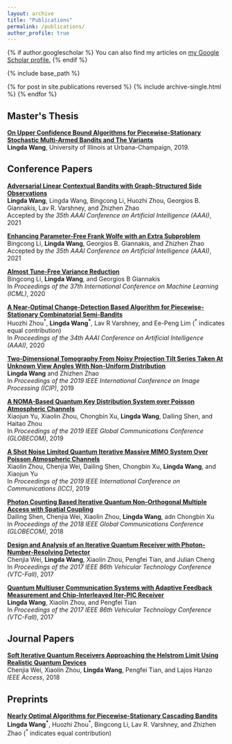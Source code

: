 ```yaml
---
layout: archive
title: "Publications"
permalink: /publications/
author_profile: true
---
```


{% if author.googlescholar %}
  You can also find my articles on <u><a href="{{author.googlescholar}}">my Google Scholar profile</a>.</u>
{% endif %}

{% include base_path %}

{% for post in site.publications reversed %}
  {% include archive-single.html %}
{% endfor %}

Master's Thesis
------
[**On Upper Confidence Bound Algorithms for Piecewise-Stationary Stochastic Multi-Armed Bandits and The Variants**](https://www.ideals.illinois.edu/handle/2142/106342) <br>
**Lingda Wang**, University of Illinois at Urbana-Champaign, 2019. <br>

Conference Papers
------
[**Adversarial Linear Contextual Bandits with Graph-Structured Side Observations**](https://arxiv.org/abs/2012.05756) <br>
**Lingda Wang**, Lingda Wang, Bingcong Li, Huozhi Zhou, Georgios B. Giannakis, Lav R. Varshney, and Zhizhen Zhao <br>
Accepted by *the 35th AAAI Conference on Artificial Intelligence (AAAI)*, 2021 <br>

[**Enhancing Parameter-Free Frank Wolfe with an Extra Subproblem**](https://arxiv.org/abs/2012.05284) <br>
Bingcong Li, **Lingda Wang**, Georgios B. Giannakis, and Zhizhen Zhao <br>
Accepted by *the 35th AAAI Conference on Artificial Intelligence (AAAI)*, 2021 <br>

[**Almost Tune-Free Variance Reduction**](http://proceedings.mlr.press/v119/li20n.html) <br>
Bingcong Li, **Lingda Wang**, and Georgios B Giannakis <br>
In *Proceedings of the 37th International Conference on Machine Learning (ICML)*, 2020 <br>

[**A Near-Optimal Change-Detection Based Algorithm for Piecewise-Stationary Combinatorial Semi-Bandits**](https://ojs.aaai.org//index.php/AAAI/article/view/6176) <br>
Huozhi Zhou<sup>\*</sup>, **Lingda Wang<sup>\*</sup>**, Lav R Varshney, and Ee-Peng Lim (<sup>\*</sup> indicates equal contribution) <br> 
In *Proceedings of the 34th AAAI Conference on Artificial Intelligence (AAAI)*, 2020 <br>

[**Two-Dimensional Tomography From Noisy Projection Tilt Series Taken At Unknown View Angles With Non-Uniform Distribution**](https://ieeexplore.ieee.org/abstract/document/8803755) <br>
**Lingda Wang** and Zhizhen Zhao <br>
In *Proceedings of the 2019 IEEE International Conference on Image Processing (ICIP)*, 2019 <br>

[**A NOMA-Based Quantum Key Distribution System over Poisson Atmospheric Channels**](https://ieeexplore.ieee.org/abstract/document/9013407) <br>
Xiaojun Yu, Xiaolin Zhou, Chongbin Xu, **Lingda Wang**, Dailing Shen, and Haitao Zhou <br>
In *Proceedings of the 2019 IEEE Global Communications Conference (GLOBECOM)*, 2019 <br>

[**A Shot Noise Limited Quantum Iterative Massive MIMO System Over Poisson Atmospheric Channels**](https://ieeexplore.ieee.org/abstract/document/8761493) <br>
Xiaolin Zhou, Chenjia Wei, Dailing Shen, Chongbin Xu, **Lingda Wang**, and Xiaojun Yu <br>
In *Proceedings of the 2019 IEEE International Conference on Communications (ICC)*, 2019 <br>

[**Photon Counting Based Iterative Quantum Non-Orthogonal Multiple Access with Spatial Coupling**](https://ieeexplore.ieee.org/abstract/document/8648086) <br>
Dailing Shen, Chenjia Wei, Xiaolin Zhou, **Lingda Wang**, adn Chongbin Xu <br>
In *Proceedings of the 2018 IEEE Global Communications Conference (GLOBECOM)*, 2018 <br>

[**Design and Analysis of an Iterative Quantum Receiver with Photon-Number-Resolving Detector**](https://ieeexplore.ieee.org/abstract/document/8288346) <br>
Chenjia Wei, **Lingda Wang**, Xiaolin Zhou, Pengfei Tian, and Julian Cheng <br>
In *Proceedings of the 2017 IEEE 86th Vehicular Technology Conference (VTC-Fall)*, 2017 <br>

[**Quantum Multiuser Communication Systems with Adaptive Feedback Measurement and Chip-Interleaved Iter-PIC Receiver**](https://ieeexplore.ieee.org/abstract/document/8288349) <br>
**Lingda Wang**, Xiaolin Zhou, and Pengfei Tian <br>
In *Proceedings of the 2017 IEEE 86th Vehicular Technology Conference (VTC-Fall)*, 2017 <br>

Journal Papers
------
[**Soft Iterative Quantum Receivers Approaching the Helstrom Limit Using Realistic Quantum Devices**](https://ieeexplore.ieee.org/abstract/document/8281456) <br>
Chenjia Wei, Xiaolin Zhou, **Lingda Wang**, Pengfei Tian, and Lajos Hanzo <br>
*IEEE Access*, 2018 <br>

Preprints
------
[**Nearly Optimal Algorithms for Piecewise-Stationary Cascading Bandits**](https://arxiv.org/abs/1909.05886) <br>
**Lingda Wang<sup>\*</sup>**, Huozhi Zhou<sup>\*</sup>, Bingcong Li, Lav R. Varshney, and Zhizhen Zhao (<sup>\*</sup> indicates equal contribution) <br>

